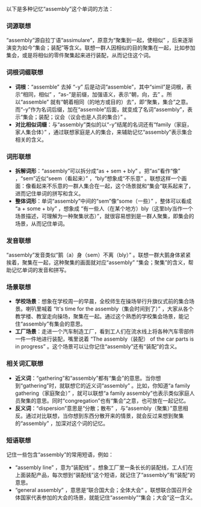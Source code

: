 以下是多种记忆“assembly”这个单词的方法：

### 词源联想
“assembly”源自拉丁语“assimulare”，原意为“聚集到一起，使相似” ，后来逐渐演变为如今“集会；装配”等含义。联想一群人因相似的目的聚集在一起，比如参加集会，或是将相似的零件聚集起来进行装配，从而记住这个词。

### 词根词缀联想
- **词根**：“assemble” 去掉 “-y” 后是动词“assemble”，其中“simil”是词根，表示“相同，相似” ，“as-”是前缀，加强语义，表示“朝，向，去” 。所以“assemble” 就有“朝着相同（的地方或目的）去”，即“聚集，集合”之意。而“-y”作为名词后缀，加在“assemble”后面，就变成了名词“assembly”，表示“集会；装配；议会（议会也是人员的集合）” 。
- **对比相似词缀**：与“assembly”类似的以“-y”结尾的名词还有“family（家庭，家人集合体）” ，通过联想家庭是人的集合，来辅助记忆“assembly”表示集合相关的含义。

### 词形联想
- **拆解词形**：“assembly”可以拆分成“as + sem + bly” 。把“as”看作“像” ，“sem”近似“seem（看起来）” ，“bly”想象成“不乐意” 。联想这样一个画面：像看起来不乐意的一群人集合在一起，这个场景就和“集会”联系起来了，进而记住单词的拼写和含义。
- **整体词形**：单词“assembly”中间的“sem”像“some（一些）” ，整体可以看成 “a + some + bly” ，想象成 “有一些人（在某个地方）bly（这里bly当作一个场景描述，可理解为一种聚集状态）”，就很容易想到是一群人聚集，即集会的场景，从而记住单词。

### 发音联想
“assembly”发音类似“鹅（a）身（sem）不离（bly）” 。联想一群大鹅身体紧紧挨着，聚集在一起，这种聚集的画面就对应“assembly” “集会；聚集”的含义，帮助记忆单词的发音和拼写。

### 场景联想
- **学校场景**：想象在学校周一的早晨，全校师生在操场举行升旗仪式前的集合场景。喇叭里喊着 “It's time for the assembly（集会时间到了）” ，大家从各个教学楼、教室走向操场，聚集在一起。通过这个熟悉的学校集会场景，能记住“assembly”有集会的意思。
- **工厂场景**：走进一个汽车制造工厂，看到工人们在流水线上将各种汽车零部件一件一件地进行装配，嘴里说着 “The assembly（装配） of the car parts is in progress” 。这个场景可以让你记住“assembly”还有“装配”的含义。

### 相关词汇联想
- **近义词**：“gathering”和“assembly”都有“集会”的意思。当你想到“gathering”时，就联想它的近义词“assembly” 。比如，你知道“a family gathering（家庭聚会）” ，就可以联想“a family assembly”也表示类似家庭人员聚集的意思。同时“congregation”也有“集会”之意，也可放在一起记忆。
- **反义词**：“dispersion”意思是“分散；散布” ，与“assembly（聚集）”意思相反。通过对比联想，当你想到东西分散开来的情景，就会反过来想到聚集的“assembly” ，加深对这个词的记忆。

### 短语联想
记住一些包含“assembly”的常用短语，例如：
- “assembly line” ，意为“装配线” 。想象工厂里一条长长的装配线，工人们在上面装配产品，每次想到“装配线”这个短语，就记住了“assembly”有“装配”的意思。
- “general assembly” ，意思是“联合国大会；全体大会” 。联想联合国召开全体国家代表参加的大会的场景，就能记住“assembly”“集会；大会”这一含义。 